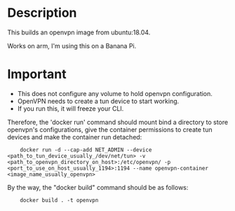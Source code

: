 # Description

This builds an openvpn image from ubuntu:18.04.

Works on arm, I'm using this on a Banana Pi.

# Important

- This does not configure any volume to hold openvpn configuration.
- OpenVPN needs to create a tun device to start working.
- If you run this, it will freeze your CLI.

Therefore, the 'docker run' command should mount bind a directory to store openvpn's configurations, give the container permissions to create tun devices and make the container run detached:

```
    docker run -d --cap-add NET_ADMIN --device <path_to_tun_device_usually_/dev/net/tun> -v <path_to_openvpn_directory_on_host>:/etc/openvpn/ -p <port_to_use_on_host_usually_1194>:1194 --name openvpn-container <image_name_usually_openvpn>
```

By the way, the "docker build" command should be as follows:

```
    docker build . -t openvpn
```

